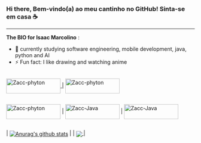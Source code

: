 ### Hi there, Bem-vindo(a) ao meu cantinho no GitHub! Sinta-se em casa ☕

---------------------------------------------------------------------------

**The BIO for Isaac Marcolino** :

- 🌱 currently studying software engineering, mobile development, java, python and AI
- ⚡ Fun fact: I like drawing and watching anime

##

<a href="mailto:isaacfm7077@gmail.com" target="_blank"> <img align="center" alt="Zacc-phyton" height="40" width="145" src= "https://img.shields.io/badge/Gmail-D14836?style=for-the-badge&logo=gmail&logoColor=white"> </a> |
    <a href="www.linkedin.com/in/isaac-marcolino" target="_blank"> <img align="center" alt="Zacc-phyton" height="40" width="145" src= "https://img.shields.io/badge/LinkedIn-0077B5?style=for-the-badge&logo=linkedin&logoColor=white" > 
</a> 

##

<img align="center" alt="Zacc-phyton" height="40" width="145" src= "https://img.shields.io/badge/Python-14354C?style=for-the-badge&logo=python&logoColor=white"> |
<img align="center" alt="Zacc-Java" height="40" width="145" src="https://img.shields.io/badge/Java-ED8B00?style=for-the-badge&logo=openjdk&logoColor=white"> | 
<img align="center" alt="Zacc-Java" height="40" width="145" src="https://img.shields.io/badge/MySQL-005C84?style=for-the-badge&logo=mysql&logoColor=white">


##

| <a href="https://github.com/zaccmarc/"><img align="center" src="https://github-readme-stats.vercel.app/api?username=zaccmarc&show_icons=true&theme=transparent&hide_border=true" alt="Anurag's github stats" /></a> | |
  <a href="https://github.com/zaccmarc/"><img align="center" src= "https://github-readme-stats.vercel.app/api/top-langs/?username=zaccmarc&layout=compact&theme=transparent&hide_border=true" /> </a> |
